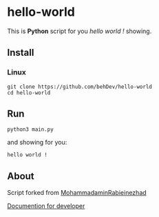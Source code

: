 # hello-world
This is **Python** script for you *hello world !* showing.

## Install

### Linux
```
git clone https://github.com/behDev/hello-world
cd hello-world
```

## Run
```
python3 main.py
```
and showing for you:
```
hello world !
```

## About

Script forked from [MohammadaminRabieinezhad](https://github.com/mohammadaminrabieinezhad/hello-world)

[Documention for developer](https://github.com/behDev/hello-world/tree/master/doc)
